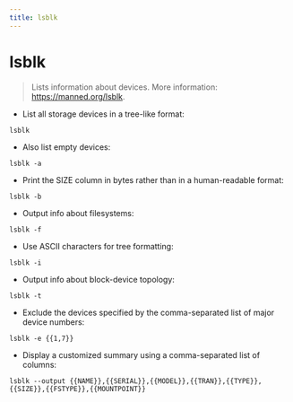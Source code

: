 ```yaml
---
title: lsblk
---
```

# lsblk

> Lists information about devices.
> More information: <https://manned.org/lsblk>.

- List all storage devices in a tree-like format:

`lsblk`

- Also list empty devices:

`lsblk -a`

- Print the SIZE column in bytes rather than in a human-readable format:

`lsblk -b`

- Output info about filesystems:

`lsblk -f`

- Use ASCII characters for tree formatting:

`lsblk -i`

- Output info about block-device topology:

`lsblk -t`

- Exclude the devices specified by the comma-separated list of major device numbers:

`lsblk -e {{1,7}}`

- Display a customized summary using a comma-separated list of columns:

`lsblk --output {{NAME}},{{SERIAL}},{{MODEL}},{{TRAN}},{{TYPE}},{{SIZE}},{{FSTYPE}},{{MOUNTPOINT}}`
